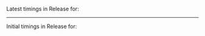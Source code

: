 Latest timings in Release for:


----------------------------------------

Initial timings in Release for:

